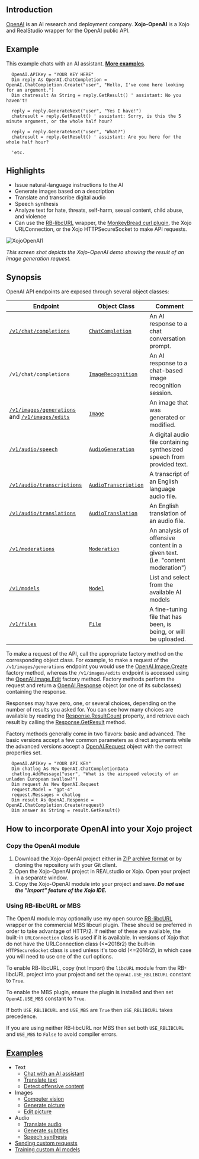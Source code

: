 ## Introduction
[OpenAI](https://openai.com/) is an AI research and deployment company. **Xojo-OpenAI** is a Xojo and RealStudio wrapper for the OpenAI public API.

## Example
This example chats with an AI assistant. [**More examples**](https://github.com/charonn0/Xojo-OpenAI/wiki#examples).
```realbasic
  OpenAI.APIKey = "YOUR KEY HERE"
  Dim reply As OpenAI.ChatCompletion = OpenAI.ChatCompletion.Create("user", "Hello, I've come here looking for an argument.")
  Dim chatresult As String = reply.GetResult() ' assistant: No you haven't!
  
  reply = reply.GenerateNext("user", "Yes I have!")
  chatresult = reply.GetResult() ' assistant: Sorry, is this the 5 minute argument, or the whole half hour?
  
  reply = reply.GenerateNext("user", "What?")
  chatresult = reply.GetResult() ' assistant: Are you here for the whole half hour?
  
  'etc.
```

## Highlights
* Issue natural-language instructions to the AI
* Generate images based on a description
* Translate and transcribe digital audio
* Speech synthesis
* Analyze text for hate, threats, self-harm, sexual content, child abuse, and violence
* Can use the [RB-libcURL](https://github.com/charonn0/RB-libcURL) wrapper, the [MonkeyBread curl plugin](https://www.monkeybreadsoftware.net/class-curlmbs.shtml), the Xojo URLConnection, or the Xojo HTTPSecureSocket to make API requests. 

![XojoOpenAI1](https://github.com/charonn0/Xojo-OpenAI/assets/585485/df2fc0ef-bb52-4541-8514-2f8d618e02eb)

_This screen shot depicts the Xojo-OpenAI demo showing the result of an image generation request._

## Synopsis

OpenAI API endpoints are exposed through several object classes:

|Endpoint|Object Class|Comment|
|-----------|------------|-------|
|[`/v1/chat/completions`](https://platform.openai.com/docs/api-reference/chat/create)|[`ChatCompletion`](https://github.com/charonn0/Xojo-OpenAI/wiki/OpenAI.ChatCompletion)|An AI response to a chat conversation prompt.| 
|`/v1/chat/completions`|[`ImageRecognition`](https://github.com/charonn0/Xojo-OpenAI/wiki/OpenAI.ImageRecognition)|An AI response to a chat-based image recognition session.| 
|[`/v1/images/generations`](https://platform.openai.com/docs/api-reference/images/create) and [`/v1/images/edits`](https://platform.openai.com/docs/api-reference/images/createEdit)|[`Image`](https://github.com/charonn0/Xojo-OpenAI/wiki/OpenAI.Image)|An image that was generated or modified.| 
|[`/v1/audio/speech`](https://platform.openai.com/docs/api-reference/audio)|[`AudioGeneration`](https://github.com/charonn0/Xojo-OpenAI/wiki/OpenAI.Audiogeneration)|A digital audio file containing synthesized speech from provided text.|
|[`/v1/audio/transcriptions`](https://platform.openai.com/docs/api-reference/audio/createTranscription)|[`AudioTranscription`](https://github.com/charonn0/Xojo-OpenAI/wiki/OpenAI.AudioTranscription)|A transcript of an English language audio file.| 
|[`/v1/audio/translations`](https://platform.openai.com/docs/api-reference/audio/createTranslation)|[`AudioTranslation`](https://github.com/charonn0/Xojo-OpenAI/wiki/OpenAI.AudioTranslation)|An English translation of an audio file.| 
|[`/v1/moderations`](https://platform.openai.com/docs/api-reference/moderations)|[`Moderation`](https://github.com/charonn0/Xojo-OpenAI/wiki/OpenAI.Moderation)|An analysis of offensive content in a given text. (i.e. "content moderation")| 
|[`/v1/models`](https://platform.openai.com/docs/api-reference/models)|[`Model`](https://github.com/charonn0/Xojo-OpenAI/wiki/OpenAI.Model)|List and select from the available AI models|
|[`/v1/files`](https://platform.openai.com/docs/api-reference/files)|[`File`](https://github.com/charonn0/Xojo-OpenAI/wiki/OpenAI.File)|A fine-tuning file that has been, is being, or will be uploaded.|

To make a request of the API, call the appropriate factory method on the corresponding object class. For example, to make a request of the `/v1/images/generations` endpoint you would use the [OpenAI.Image.Create](https://github.com/charonn0/Xojo-OpenAI/wiki/OpenAI.Image.Create) factory method, whereas the `/v1/images/edits` endpoint is accessed using the [OpenAI.Image.Edit](https://github.com/charonn0/Xojo-OpenAI/wiki/OpenAI.Image.Edit) factory method. Factory methods perform the request and return a [OpenAI.Response](https://github.com/charonn0/Xojo-OpenAI/wiki/OpenAI.Response) object (or one of its subclasses) containing the response.

Responses may have zero, one, or several choices, depending on the number of results you asked for. You can see how many choices are available by reading the [Response.ResultCount](https://github.com/charonn0/Xojo-OpenAI/wiki/OpenAI.Response.ResultCount) property, and retrieve each result by calling the [Response.GetResult](https://github.com/charonn0/Xojo-OpenAI/wiki/OpenAI.Response.GetResult) method.

Factory methods generally come in two flavors: basic and advanced. The basic versions accept a few common parameters as direct arguments while the advanced versions accept a [OpenAI.Request](https://github.com/charonn0/Xojo-OpenAI/wiki/OpenAI.Request) object with the correct properties set. 

```realbasic
  OpenAI.APIKey = "YOUR API KEY"
  Dim chatlog As New OpenAI.ChatCompletionData
  chatlog.AddMessage("user", "What is the airspeed velocity of an unladen European swallow?")
  Dim request As New OpenAI.Request
  request.Model = "gpt-4"
  request.Messages = chatlog
  Dim result As OpenAI.Response = OpenAI.ChatCompletion.Create(request)
  Dim answer As String = result.GetResult()
```

## How to incorporate OpenAI into your Xojo project

### Copy the OpenAI module
1. Download the Xojo-OpenAI project either in [ZIP archive format](https://github.com/charonn0/Xojo-OpenAI/archive/master.zip) or by cloning the repository with your Git client.
2. Open the Xojo-OpenAI project in REALstudio or Xojo. Open your project in a separate window.
3. Copy the Xojo-OpenAI module into your project and save. _**Do not use the "Import" feature of the Xojo IDE.**_

### Using RB-libcURL or MBS
The OpenAI module may optionally use my open source [RB-libcURL](https://github.com/charonn0/RB-libcURL) wrapper or the commercial MBS libcurl plugin. These should be preferred in order to take advantage of HTTP/2. If neither of these are available, the built-in `URLConnection` class is used if it is available. In versions of Xojo that do not have the URLConnection class (<=2018r2) the built-in `HTTPSecureSocket` class is used unless it's too old (<=2014r2), in which case you will need to use one of the curl options.

To enable RB-libcURL, copy (not Import) the `libcURL` module from the RB-libcURL project into your project and set the `OpenAI.USE_RBLIBCURL` constant to `True`.

To enable the MBS plugin, ensure the plugin is installed and then set `OpenAI.USE_MBS` constant to `True`.

If both `USE_RBLIBCURL` and `USE_MBS` are `True` then `USE_RBLIBCURL` takes precedence.

If you are using neither RB-libcURL nor MBS then set both `USE_RBLIBCURL` and `USE_MBS` to `False` to avoid compiler errors.

## [Examples](https://github.com/charonn0/Xojo-OpenAI/wiki/Examples)
  * Text
    * [Chat with an AI assistant](https://github.com/charonn0/Xojo-OpenAI/wiki/Examples#chatting-with-an-ai-assistant)
    * [Translate text](https://github.com/charonn0/Xojo-OpenAI/wiki/Examples#translate-text)
    * [Detect offensive content](https://github.com/charonn0/Xojo-OpenAI/wiki/Examples#check-text-for-offensive-content)
  * Images
    * [Computer vision](https://github.com/charonn0/Xojo-OpenAI/wiki/Examples#computer-vision)
    * [Generate picture](https://github.com/charonn0/Xojo-OpenAI/wiki/Examples#generate-picture)
    * [Edit picture](https://github.com/charonn0/Xojo-OpenAI/wiki/Examples#edit-a-picture)
  * Audio
    * [Translate audio](https://github.com/charonn0/Xojo-OpenAI/wiki/Examples#translate-audio)
    * [Generate subtitles](https://github.com/charonn0/Xojo-OpenAI/wiki/Examples#generate-subtitles-for-a-video)
    * [Speech synthesis](https://github.com/charonn0/Xojo-OpenAI/wiki/Examples#speech-synthesis)
  * [Sending custom requests](https://github.com/charonn0/Xojo-OpenAI/wiki/Examples#sending-a-custom-request)
  * [Training custom AI models](https://github.com/charonn0/Xojo-OpenAI/wiki/Examples#training-a-fine-tuned-ai-model)
